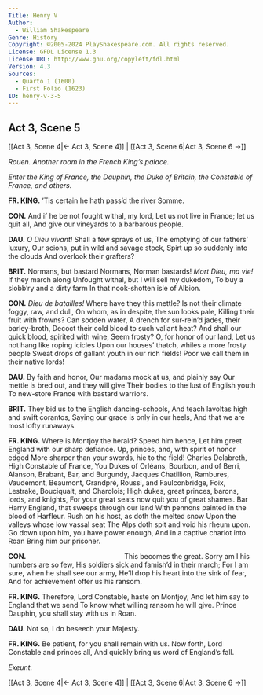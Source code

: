 ```yaml
---
Title: Henry V
Author: 
  - William Shakespeare
Genre: History
Copyright: ©2005-2024 PlayShakespeare.com. All rights reserved.
License: GFDL License 1.3
License URL: http://www.gnu.org/copyleft/fdl.html
Version: 4.3
Sources:
  - Quarto 1 (1600)
  - First Folio (1623)
ID: henry-v-3-5
---
```


## Act 3, Scene 5
[[Act 3, Scene 4|← Act 3, Scene 4]] | [[Act 3, Scene 6|Act 3, Scene 6 →]]

*Rouen. Another room in the French King’s palace.*

*Enter the King of France, the Dauphin, the Duke of Britain, the Constable of France, and others.*

**FR. KING.**
’Tis certain he hath pass’d the river Somme.

**CON.**
And if he be not fought withal, my lord,
Let us not live in France; let us quit all,
And give our vineyards to a barbarous people.

**DAU.**
*O Dieu vivant!* Shall a few sprays of us,
The emptying of our fathers’ luxury,
Our scions, put in wild and savage stock,
Spirt up so suddenly into the clouds
And overlook their grafters?

**BRIT.**
Normans, but bastard Normans, Norman bastards!
*Mort Dieu, ma vie!* If they march along
Unfought withal, but I will sell my dukedom,
To buy a slobb’ry and a dirty farm
In that nook-shotten isle of Albion.

**CON.**
*Dieu de batailles!* Where have they this mettle?
Is not their climate foggy, raw, and dull,
On whom, as in despite, the sun looks pale,
Killing their fruit with frowns? Can sodden water,
A drench for sur-rein’d jades, their barley-broth,
Decoct their cold blood to such valiant heat?
And shall our quick blood, spirited with wine,
Seem frosty? O, for honor of our land,
Let us not hang like roping icicles
Upon our houses’ thatch, whiles a more frosty people
Sweat drops of gallant youth in our rich fields!
Poor we call them in their native lords!

**DAU.**
By faith and honor,
Our madams mock at us, and plainly say
Our mettle is bred out, and they will give
Their bodies to the lust of English youth
To new-store France with bastard warriors.

**BRIT.**
They bid us to the English dancing-schools,
And teach lavoltas high and swift corantos,
Saying our grace is only in our heels,
And that we are most lofty runaways.

**FR. KING.**
Where is Montjoy the herald? Speed him hence,
Let him greet England with our sharp defiance.
Up, princes, and, with spirit of honor edged
More sharper than your swords, hie to the field!
Charles Delabreth, High Constable of France,
You Dukes of Orléans, Bourbon, and of Berri,
Alanson, Brabant, Bar, and Burgundy,
Jacques Chatillion, Rambures, Vaudemont,
Beaumont, Grandpré, Roussi, and Faulconbridge,
Foix, Lestrake, Bouciqualt, and Charolois;
High dukes, great princes, barons, lords, and knights,
For your great seats now quit you of great shames.
Bar Harry England, that sweeps through our land
With pennons painted in the blood of Harfleur.
Rush on his host, as doth the melted snow
Upon the valleys whose low vassal seat
The Alps doth spit and void his rheum upon.
Go down upon him, you have power enough,
And in a captive chariot into Roan
Bring him our prisoner.

**CON.**
              This becomes the great.
Sorry am I his numbers are so few,
His soldiers sick and famish’d in their march;
For I am sure, when he shall see our army,
He’ll drop his heart into the sink of fear,
And for achievement offer us his ransom.

**FR. KING.**
Therefore, Lord Constable, haste on Montjoy,
And let him say to England that we send
To know what willing ransom he will give.
Prince Dauphin, you shall stay with us in Roan.

**DAU.**
Not so, I do beseech your Majesty.

**FR. KING.**
Be patient, for you shall remain with us.
Now forth, Lord Constable and princes all,
And quickly bring us word of England’s fall.

*Exeunt.*

[[Act 3, Scene 4|← Act 3, Scene 4]] | [[Act 3, Scene 6|Act 3, Scene 6 →]]